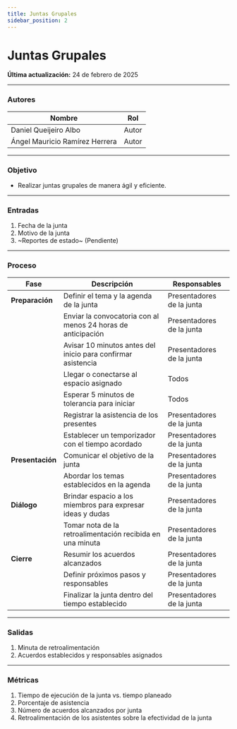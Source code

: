 ```yaml
---
title: Juntas Grupales
sidebar_position: 2
---
```


# Juntas Grupales

**Última actualización:** 24 de febrero de 2025

---

### Autores
| Nombre                            | Rol       |
| --------------------------------- | --------- |
| Daniel Queijeiro Albo             | Autor     |
| Ángel Mauricio Ramírez Herrera    | Autor     |
---


### Objetivo

* Realizar juntas grupales de manera ágil y eficiente.
---

### Entradas

1. Fecha de la junta  
2. Motivo de la junta  
3. ~Reportes de estado~ (Pendiente)  
---

### Proceso

| Fase              | Descripción                                                   | Responsables           | 
| ----------------- | ------------------------------------------------------------- | ---------------------- |
| **Preparación**   | Definir el tema y la agenda de la junta                      | Presentadores de la junta |
|                   | Enviar la convocatoria con al menos 24 horas de anticipación | Presentadores de la junta |
|                   | Avisar 10 minutos antes del inicio para confirmar asistencia  | Presentadores de la junta |
|                   | Llegar o conectarse al espacio asignado                       | Todos                  |
|                   | Esperar 5 minutos de tolerancia para iniciar                  | Todos                  |
|                   | Registrar la asistencia de los presentes                      | Presentadores de la junta |
|                   | Establecer un temporizador con el tiempo acordado             | Presentadores de la junta |
| **Presentación**  | Comunicar el objetivo de la junta                             | Presentadores de la junta |
|                   | Abordar los temas establecidos en la agenda                   | Presentadores de la junta |
| **Diálogo**       | Brindar espacio a los miembros para expresar ideas y dudas    | Presentadores de la junta |
|                   | Tomar nota de la retroalimentación recibida en una minuta     | Presentadores de la junta |
| **Cierre**        | Resumir los acuerdos alcanzados                               | Presentadores de la junta |
|                   | Definir próximos pasos y responsables                         | Presentadores de la junta |
|                   | Finalizar la junta dentro del tiempo establecido              | Presentadores de la junta |
---

### Salidas

1. Minuta de retroalimentación  
2. Acuerdos establecidos y responsables asignados  
---

### Métricas

1. Tiempo de ejecución de la junta vs. tiempo planeado  
2. Porcentaje de asistencia  
3. Número de acuerdos alcanzados por junta  
4. Retroalimentación de los asistentes sobre la efectividad de la junta  
